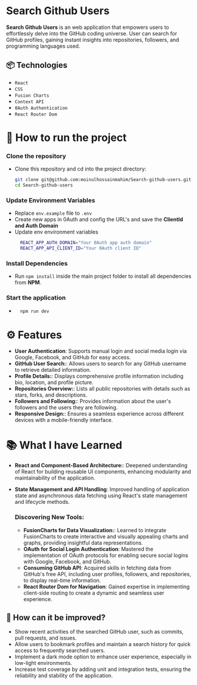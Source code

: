 # Search Github Users

**Search Github Users** is an web application that empowers users to effortlessly delve into the GitHub coding universe. User can search for GitHub profiles, gaining instant insights into repositories, followers, and programming languages used.


## 📦 Technologies

  - `React`
  - `CSS`
  - `Fusion Charts`
  - `Context API`
  - `0Auth Authentication`
  - `React Router Dom`

# 🚦 How to run the project

  ### Clone the repository
  - Clone this repository and cd into the project directory:
    ```bash
    git clone git@github.com:moinulhossainmahim/Search-github-users.git
    cd Search-github-users
    ```
  ### Update Environment Variables
  - Replace `env.example` file to `.env`
  - Create new apps in 0Auth and config the URL's and save the **ClientId and Auth Domain**
  - Update env environment variables
    ```bash
      REACT_APP_AUTH_DOMAIN="Your 0Auth app auth domain"
      REACT_APP_API_CLIENT_ID="Your 0Auth client ID"
    ```

  ### Install Dependencies
  - Run `npm install` inside the main project folder to install all dependencies from **NPM**.

  ### Start the application
  - 
    ```bash
      npm run dev
    ```

# ⚙️ Features

  - **User Authentication**: Supports manual login and social media login via Google, Facebook, and GitHub for easy access.
  - **GitHub User Search:**: Allows users to search for any GitHub username to retrieve detailed information.
  - **Profile Details:**: Displays comprehensive profile information including bio, location, and profile picture.
  - **Repositories Overview:**: Lists all public repositories with details such as stars, forks, and descriptions.
  - **Followers and Following:**: Provides information about the user's followers and the users they are following.
  - **Responsive Design:**: Ensures a seamless experience across different devices with a mobile-friendly interface.

# 📚 What I have Learned

  - **React and Component-Based Architecture:**: Deepened understanding of React for building reusable UI components, enhancing modularity and maintainability of the application.
  - **State Management and API Handling**: Improved handling of application state and asynchronous data fetching using React's state management and lifecycle methods.

    ### Discovering New Tools:

     - **FusionCharts for Data Visualization:**: Learned to integrate FusionCharts to create interactive and visually appealing charts and graphs, providing insightful data representations.
     - **OAuth for Social Login Authentication**: Mastered the implementation of OAuth protocols for enabling secure social logins with Google, Facebook, and GitHub.
     - **Consuming GitHub API**: Acquired skills in fetching data from GitHub's free API, including user profiles, followers, and repositories, to display real-time information.
     - **React Router Dom for Navigation**: Gained expertise in implementing client-side routing to create a dynamic and seamless user experience.

## 💭 How can it be improved?

  - Show recent activities of the searched GitHub user, such as commits, pull requests, and issues.
  - Allow users to bookmark profiles and maintain a search history for quick access to frequently searched users.
  - Implement a dark mode option to enhance user experience, especially in low-light environments.
  - Increase test coverage by adding unit and integration tests, ensuring the reliability and stability of the application.
    
